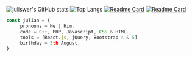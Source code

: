 ![juliswer's GitHub stats](https://github-readme-stats.vercel.app/api?username=juliswer&show_icons=true&theme=calm)
![Top Langs](https://github-readme-stats.vercel.app/api/top-langs/?username=juliswer&layout=compact&theme=calm)
[![Readme Card](https://github-readme-stats.vercel.app/api/pin/?username=juliswer&repo=random-pages&theme=calm)](https://github.com/juliswer/random-pages.git)
[![Readme Card](https://github-readme-stats.vercel.app/api/pin/?username=juliswer&repo=Learning&theme=calm)](https://github.com/juliswer/Learning.git)


```js
const julian = {
     pronouns = He | Him.
     code = C++, PHP, Javascript, CSS & HTML.
     tools = [React.js, jQuery, Bootstrap 4 & 5]
     birthday = 5th August.
}
```
